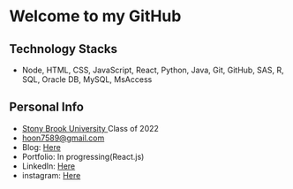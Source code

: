 # Welcome to my GitHub

## Technology Stacks
- Node, HTML, CSS, JavaScript, React, Python, Java, Git, GitHub, SAS, R, SQL, Oracle DB, MySQL, MsAccess

## Personal Info
- <a href="https://www.stonybrook.edu/">Stony Brook University </a>Class of 2022 <br>
- hoon7589@gmail.com <br>
- Blog: <a href="https://jfloww.github.io/">Here</a> <br>
- Portfolio: In progressing(React.js)<br>
- LinkedIn: <a href="https://www.linkedin.com/in/jfloww/">Here</a> <br>
- instagram: <a href="https://www.instagram.com/jaehoon_jung98/">Here</a><br>


<!-- [![GitHub Streak](https://streak-stats.demolab.com/?user=jfloww&theme=algolia)](https://git.io/streak-stats) -->
<!--[![Top Langs](https://github-readme-stats.vercel.app/api/top-langs/?username=jfloww&&theme=algolia)](https://github.com/anuraghazra/github-readme-stats) -->
